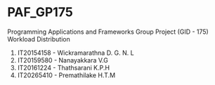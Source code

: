 # PAF_GP175

Programming Applications and Frameworks Group Project (GID - 175)
Workload Distribution
1. IT20154158 - Wickramarathna D. G. N. L
2. IT20159580 - Nanayakkara V.G
3. IT20161224 - Thathsarani K.P.H
 4. IT20265410 - Premathilake H.T.M


